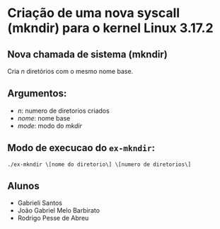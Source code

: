 # Criação de uma nova syscall (mkndir) para o kernel Linux 3.17.2

## Nova chamada de sistema (mkndir)

Cria _n_ diretórios com o mesmo nome base.

## Argumentos:

* _n_: numero de diretorios criados
* _nome_: nome base
* _mode_: modo do _mkdir_

## Modo de execucao do `ex-mkndir`:

`./ex-mkndir \[nome do diretorio\] \[numero de diretorios\]`

## Alunos
- Gabrieli Santos
- João Gabriel Melo Barbirato
- Rodrigo Pesse de Abreu

